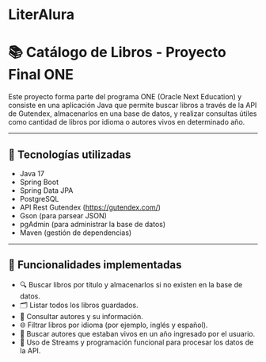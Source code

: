# LiterAlura

# 📚 Catálogo de Libros - Proyecto Final ONE

Este proyecto forma parte del programa ONE (Oracle Next Education) y consiste en una aplicación Java que permite buscar libros a través de la API de Gutendex, almacenarlos en una base de datos, y realizar consultas útiles como cantidad de libros por idioma o autores vivos en determinado año.

---

## 🚀 Tecnologías utilizadas

- Java 17
- Spring Boot
- Spring Data JPA
- PostgreSQL
- API Rest Gutendex (https://gutendex.com/)
- Gson (para parsear JSON)
- pgAdmin (para administrar la base de datos)
- Maven (gestión de dependencias)

---

## 📌 Funcionalidades implementadas

- 🔍 Buscar libros por título y almacenarlos si no existen en la base de datos.
- 🗂️ Listar todos los libros guardados.
- 👤 Consultar autores y su información.
- 🌐 Filtrar libros por idioma (por ejemplo, inglés y español).
- 📅 Buscar autores que estaban vivos en un año ingresado por el usuario.
- 🧠 Uso de Streams y programación funcional para procesar los datos de la API.
